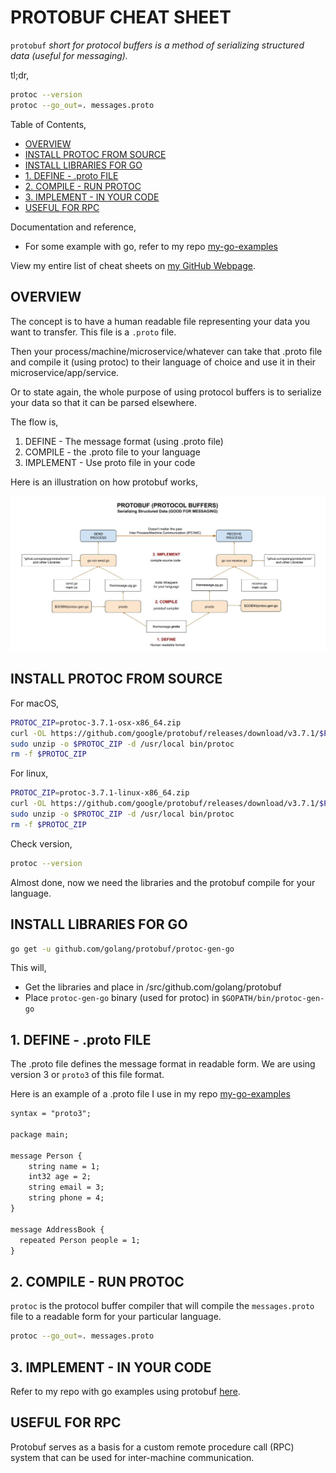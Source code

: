 # PROTOBUF CHEAT SHEET

`protobuf` _short for protocol buffers is a method of
serializing structured data (useful for messaging)._

tl;dr,

```bash
protoc --version
protoc --go_out=. messages.proto
```

Table of Contents,

* [OVERVIEW](https://github.com/JeffDeCola/my-cheat-sheets/tree/master/software/development/software-architectures/messaging/protobuf-cheat-sheet#overview)
* [INSTALL PROTOC FROM SOURCE](https://github.com/JeffDeCola/my-cheat-sheets/tree/master/software/development/software-architectures/messaging/protobuf-cheat-sheet#install-protoc-from-source)
* [INSTALL LIBRARIES FOR GO](https://github.com/JeffDeCola/my-cheat-sheets/tree/master/software/development/software-architectures/messaging/protobuf-cheat-sheet#install-libraries-for-go)
* [1. DEFINE - .proto FILE](https://github.com/JeffDeCola/my-cheat-sheets/tree/master/software/development/software-architectures/messaging/protobuf-cheat-sheet#1-define---proto-file)
* [2. COMPILE - RUN PROTOC](https://github.com/JeffDeCola/my-cheat-sheets/tree/master/software/development/software-architectures/messaging/protobuf-cheat-sheet#2-compile---run-protoc)
* [3. IMPLEMENT - IN YOUR CODE](https://github.com/JeffDeCola/my-cheat-sheets/tree/master/software/development/software-architectures/messaging/protobuf-cheat-sheet#3-implement---in-your-code)
* [USEFUL FOR RPC](https://github.com/JeffDeCola/my-cheat-sheets/tree/master/software/development/software-architectures/messaging/protobuf-cheat-sheet#useful-for-rpc)

Documentation and reference,

* For some example with go, refer to my repo
  [my-go-examples](https://github.com/JeffDeCola/my-go-examples/tree/master/messaging/protobuf)

View my entire list of cheat sheets on
[my GitHub Webpage](https://jeffdecola.github.io/my-cheat-sheets/).

## OVERVIEW

The concept is to have a human readable file representing your data you
want to transfer.  This file is a `.proto` file.

Then your process/machine/microservice/whatever can take that .proto
file and compile it (using protoc) to their language of
choice and use it in their microservice/app/service.

Or to state again, the whole purpose of using
protocol buffers is to serialize
your data so that it can be parsed elsewhere.

The flow is,

1. DEFINE - The message format (using .proto file)
1. COMPILE - the .proto file to your language
1. IMPLEMENT - Use proto file in your code

Here is an illustration on how protobuf works,

![IMAGE - protobuf - IMAGE](../../../../../docs/pics/protobuf.jpg)

## INSTALL PROTOC FROM SOURCE

For macOS,

```bash
PROTOC_ZIP=protoc-3.7.1-osx-x86_64.zip
curl -OL https://github.com/google/protobuf/releases/download/v3.7.1/$PROTOC_ZIP
sudo unzip -o $PROTOC_ZIP -d /usr/local bin/protoc
rm -f $PROTOC_ZIP
```

For linux,

```bash
PROTOC_ZIP=protoc-3.7.1-linux-x86_64.zip
curl -OL https://github.com/google/protobuf/releases/download/v3.7.1/$PROTOC_ZIP
sudo unzip -o $PROTOC_ZIP -d /usr/local bin/protoc
rm -f $PROTOC_ZIP
```

Check version,

```bash
protoc --version
```

Almost done, now we need the libraries and the protobuf compile
for your language.

## INSTALL LIBRARIES FOR GO

```bash
go get -u github.com/golang/protobuf/protoc-gen-go
```

This will,

* Get the libraries and place in /src/github.com/golang/protobuf
* Place `protoc-gen-go` binary (used for protoc) in `$GOPATH/bin/protoc-gen-go`

## 1. DEFINE - .proto FILE

The .proto file defines the message format
in readable form.  We are using version 3 or
`proto3` of this file format.

Here is an example of a .proto file I use in my repo
[my-go-examples](https://github.com/JeffDeCola/my-go-examples/tree/master/messaging/protobuf)

```txt
syntax = "proto3";

package main;

message Person {
    string name = 1;
    int32 age = 2;
    string email = 3;
    string phone = 4;
}

message AddressBook {
  repeated Person people = 1;
}
```

## 2. COMPILE - RUN PROTOC

`protoc` is the protocol buffer compiler that will
compile the `messages.proto` file to a readable form
for your particular language.

```bash
protoc --go_out=. messages.proto
```

## 3. IMPLEMENT - IN YOUR CODE

Refer to my repo with go examples using protobuf
[here](https://github.com/JeffDeCola/my-go-examples/tree/master/messaging).

## USEFUL FOR RPC

Protobuf serves as a basis for a custom remote procedure
call (RPC) system that can be used for
inter-machine communication.
